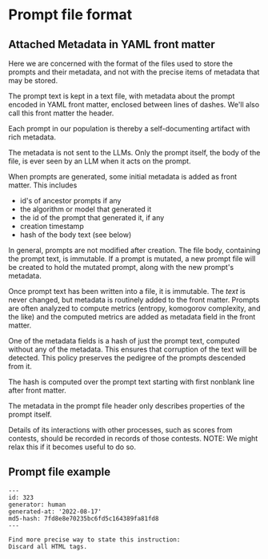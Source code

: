 # Prompt file format
## Attached Metadata in YAML front matter

Here we are concerned with the format of the files used to store the prompts and
their metadata, and not with the precise items of metadata that may be stored.

The prompt text is kept in a text file, with metadata about the prompt
encoded in YAML front matter, enclosed between lines of dashes.
We'll also call this front matter the header.

Each prompt in our population is thereby a self-documenting artifact with rich
metadata.

The metadata is not sent to the LLMs.  Only the prompt itself, the body of the file,
is ever seen by an LLM when it acts on the prompt.

When prompts are generated, some initial metadata is added as front matter.
This includes
   * id's of ancestor prompts if any
   * the algorithm or model that generated it
   * the id of the prompt that generated it, if any
   * creation timestamp
   * hash of the body text (see below)

In general, prompts are not modified after creation. The file body, containing the
prompt text, is immutable. If a prompt is mutated, a new prompt file will be
created to hold the mutated prompt, along with the new prompt's metadata.

Once prompt text has been written into a file, it is immutable.  The *text* is never changed,
but metadata is routinely added to the front matter.
Prompts are often analyzed to compute metrics (entropy, komogorov complexity, and the like)
and the computed metrics are added as metadata field in the front matter.

One of the metadata fields is a hash of just the prompt text, computed without any of the metadata.
This ensures that corruption of the text will be detected. This policy preserves
the pedigree of the prompts descended from it.

The hash is computed over the prompt text starting with first nonblank line after front matter.

The metadata in the prompt file header only describes properties of the prompt itself.

Details of its interactions with other processes, such as scores from contests,
should be recorded in records of those contests.
NOTE: We might relax this if it becomes useful to do so.

## Prompt file example

```
---
id: 323
generator: human
generated-at: '2022-08-17'
md5-hash: 7fd8e8e70235bc6fd5c164389fa81fd8
---

Find more precise way to state this instruction:
Discard all HTML tags.

```
